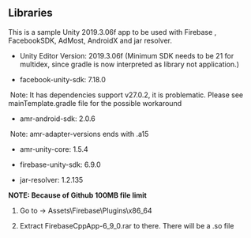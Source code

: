 ## Libraries

This is a sample Unity 2019.3.06f app to be used with Firebase , FacebookSDK, AdMost, AndroidX and jar resolver.

- Unity Editor Version: 2019.3.06f (Minimum SDK needs to be 21 for multidex, since gradle is now interpreted as library not application.)

- facebook-unity-sdk: 7.18.0

​	Note: It has dependencies support v27.0.2, it is problematic. Please see mainTemplate.gradle file for the possible workaround

- amr-android-sdk: 2.0.6

​	Note: amr-adapter-versions ends with .a15

- amr-unity-core: 1.5.4

- firebase-unity-sdk: 6.9.0

- jar-resolver: 1.2.135


 **NOTE: Because of Github 100MB file limit**

1. Go to -> Assets\Firebase\Plugins\x86_64

2.  Extract FirebaseCppApp-6_9_0.rar to there. There will be a .so file
